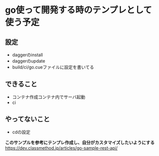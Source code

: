 # go使って開発する時のテンプレとして使う予定
## 設定
- daggerのinstall <br>
- daggerのupdate<br>
- build/ci/go.cueファイルに設定を書いてる<br>

## できること
- コンテナ作成コンテナ内でサーバ起動
- ci
## やってないこと
- cdの設定


**このサンプルを参考にテンプレ作成し、自分がカスタマイズしたいようにする**
https://dev.classmethod.jp/articles/go-sample-rest-api/